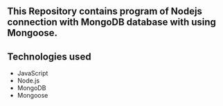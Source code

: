 ## This Repository contains program of Nodejs connection with MongoDB database with using Mongoose.

## Technologies used
* JavaScript
* Node.js
* MongoDB
* Mongoose